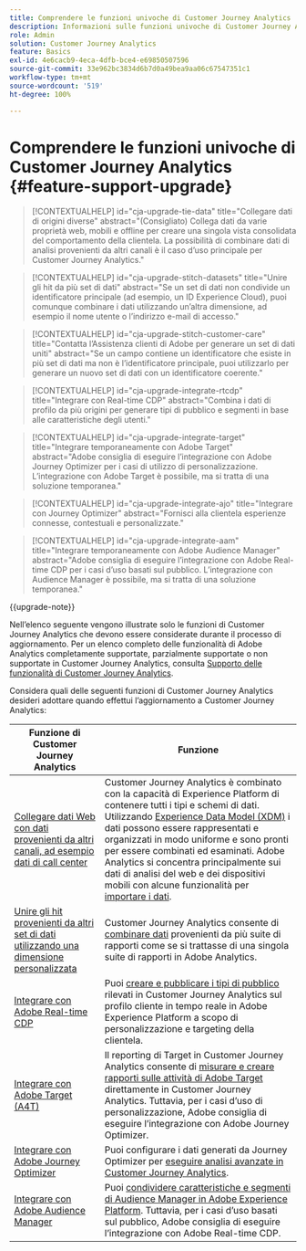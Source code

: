 ```yaml
---
title: Comprendere le funzioni univoche di Customer Journey Analytics
description: Informazioni sulle funzioni univoche di Customer Journey Analytics
role: Admin
solution: Customer Journey Analytics
feature: Basics
exl-id: 4e6cacb9-4eca-4dfb-bce4-e69850507596
source-git-commit: 33e962bc3834d6b7d0a49bea9aa06c67547351c1
workflow-type: tm+mt
source-wordcount: '519'
ht-degree: 100%

---
```


# Comprendere le funzioni univoche di Customer Journey Analytics {#feature-support-upgrade}

<!-- markdownlint-disable MD034 -->

>[!CONTEXTUALHELP]
>id="cja-upgrade-tie-data"
>title="Collegare dati di origini diverse"
>abstract="(Consigliato) Collega dati da varie proprietà web, mobili e offline per creare una singola vista consolidata del comportamento della clientela. La possibilità di combinare dati di analisi provenienti da altri canali è il caso d’uso principale per Customer Journey Analytics."

<!-- markdownlint-enable MD034 -->

<!-- markdownlint-disable MD034 -->

>[!CONTEXTUALHELP]
>id="cja-upgrade-stitch-datasets"
>title="Unire gli hit da più set di dati"
>abstract="Se un set di dati non condivide un identificatore principale (ad esempio, un ID Experience Cloud), puoi comunque combinare i dati utilizzando un’altra dimensione, ad esempio il nome utente o l’indirizzo e-mail di accesso."

<!-- markdownlint-enable MD034 -->

<!-- markdownlint-disable MD034 -->

>[!CONTEXTUALHELP]
>id="cja-upgrade-stitch-customer-care"
>title="Contatta l’Assistenza clienti di Adobe per generare un set di dati uniti"
>abstract="Se un campo contiene un identificatore che esiste in più set di dati ma non è l’identificatore principale, puoi utilizzarlo per generare un nuovo set di dati con un identificatore coerente."

<!-- markdownlint-enable MD034 -->

<!-- markdownlint-disable MD034 -->

>[!CONTEXTUALHELP]
>id="cja-upgrade-integrate-rtcdp"
>title="Integrare con Real-time CDP"
>abstract="Combina i dati di profilo da più origini per generare tipi di pubblico e segmenti in base alle caratteristiche degli utenti."

<!-- markdownlint-enable MD034 -->

<!-- markdownlint-disable MD034 -->

>[!CONTEXTUALHELP]
>id="cja-upgrade-integrate-target"
>title="Integrare temporaneamente con Adobe Target"
>abstract="Adobe consiglia di eseguire l’integrazione con Adobe Journey Optimizer per i casi di utilizzo di personalizzazione. L’integrazione con Adobe Target è possibile, ma si tratta di una soluzione temporanea."

<!-- markdownlint-enable MD034 -->

<!-- markdownlint-disable MD034 -->

>[!CONTEXTUALHELP]
>id="cja-upgrade-integrate-ajo"
>title="Integrare con Journey Optimizer"
>abstract="Fornisci alla clientela esperienze connesse, contestuali e personalizzate."

<!-- markdownlint-enable MD034 -->

<!-- markdownlint-disable MD034 -->

>[!CONTEXTUALHELP]
>id="cja-upgrade-integrate-aam"
>title="Integrare temporaneamente con Adobe Audience Manager"
>abstract="Adobe consiglia di eseguire l’integrazione con Adobe Real-time CDP per i casi d’uso basati sul pubblico. L’integrazione con Audience Manager è possibile, ma si tratta di una soluzione temporanea."

<!-- markdownlint-enable MD034 -->

{{upgrade-note}}

Nell’elenco seguente vengono illustrate solo le funzioni di Customer Journey Analytics che devono essere considerate durante il processo di aggiornamento. Per un elenco completo delle funzionalità di Adobe Analytics completamente supportate, parzialmente supportate o non supportate in Customer Journey Analytics, consulta [Supporto delle funzionalità di Customer Journey Analytics](/help/getting-started/aa-vs-cja/cja-aa.md).

Considera quali delle seguenti funzioni di Customer Journey Analytics desideri adottare quando effettui l’aggiornamento a Customer Journey Analytics:

| Funzione di Customer Journey Analytics | Funzione |
|---------|----------|
| [Collegare dati Web con dati provenienti da altri canali, ad esempio dati di call center](https://experienceleague.adobe.com/it/docs/analytics-platform/using/cja-usecases/cross-channel/cross-channel) | Customer Journey Analytics è combinato con la capacità di Experience Platform di contenere tutti i tipi e schemi di dati. Utilizzando [Experience Data Model (XDM)](https://experienceleague.adobe.com/it/docs/experience-platform/xdm/home.html?lang=it) i dati possono essere rappresentati e organizzati in modo uniforme e sono pronti per essere combinati ed esaminati. Adobe Analytics si concentra principalmente sui dati di analisi del web e dei dispositivi mobili con alcune funzionalità per [importare i dati](https://experienceleague.adobe.com/docs/analytics/import/home.html?lang=it). |
| [Unire gli hit provenienti da altri set di dati utilizzando una dimensione personalizzata](https://experienceleague.adobe.com/it/docs/analytics-platform/using/stitching/overview) | Customer Journey Analytics consente di [combinare dati](/help/connections/combined-dataset.md) provenienti da più suite di rapporti come se si trattasse di una singola suite di rapporti in Adobe Analytics. |
| [Integrare con Adobe Real-time CDP](/help/components/audiences/audiences-overview.md) | Puoi [creare e pubblicare i tipi di pubblico](/help/components/audiences/audiences-overview.md) rilevati in Customer Journey Analytics sul profilo cliente in tempo reale in Adobe Experience Platform a scopo di personalizzazione e targeting della clientela. |
| [Integrare con Adobe Target (A4T)](/help/integrations/at.md) | Il reporting di Target in Customer Journey Analytics consente di [misurare e creare rapporti sulle attività di Adobe Target](/help/integrations/at.md) direttamente in Customer Journey Analytics. Tuttavia, per i casi d’uso di personalizzazione, Adobe consiglia di eseguire l’integrazione con Adobe Journey Optimizer. |
| [Integrare con Adobe Journey Optimizer](/help/integrations/ajo.md) | Puoi configurare i dati generati da Journey Optimizer per [eseguire analisi avanzate in Customer Journey Analytics](/help/integrations/ajo.md). |
| [Integrare con Adobe Audience Manager](https://experienceleague.adobe.com/it/docs/audience-manager/user-guide/implementation-integration-guides/integration-experience-platform/aam-aep-audience-sharing) | Puoi [condividere caratteristiche e segmenti di Audience Manager in Adobe Experience Platform](https://experienceleague.adobe.com/it/docs/audience-manager/user-guide/implementation-integration-guides/integration-experience-platform/aam-aep-audience-sharing). Tuttavia, per i casi d’uso basati sul pubblico, Adobe consiglia di eseguire l’integrazione con Adobe Real-time CDP. |
